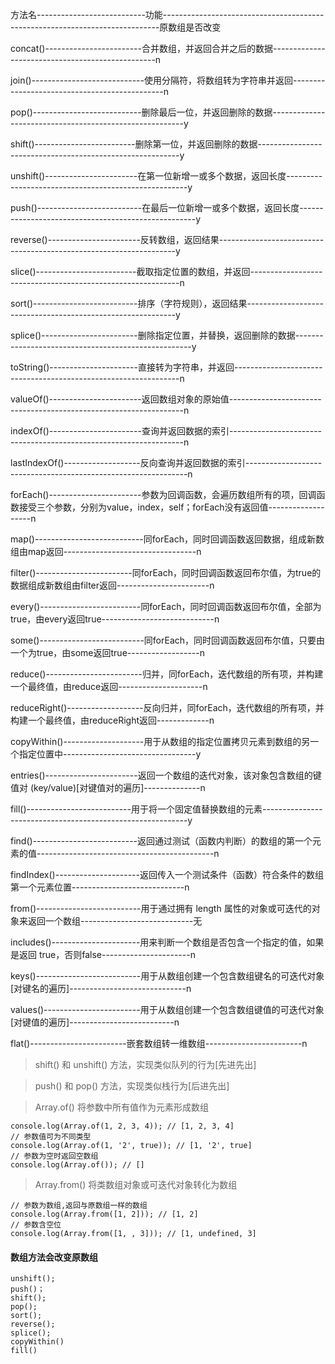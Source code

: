 方法名---------------------------功能-----------------------------------------------------------------------------原数组是否改变

concat()------------------------合并数组，并返回合并之后的数据-------------------------------------------------n

join()----------------------------使用分隔符，将数组转为字符串并返回----------------------------------------------n

pop()---------------------------删除最后一位，并返回删除的数据--------------------------------------------------------y

shift()-------------------------删除第一位，并返回删除的数据----------------------------------------------------------y

unshift()-----------------------在第一位新增一或多个数据，返回长度-----------------------------------------------------y

push()--------------------------在最后一位新增一或多个数据，返回长度----------------------------------------------------y

reverse()-----------------------反转数组，返回结果-------------------------------------------------------------------y

slice()-------------------------截取指定位置的数组，并返回------------------------------------------------------------n

sort()--------------------------排序（字符规则），返回结果------------------------------------------------------------y

splice()------------------------删除指定位置，并替换，返回删除的数据----------------------------------------------------y

toString()----------------------直接转为字符串，并返回----------------------------------------------------------------n

valueOf()-----------------------返回数组对象的原始值------------------------------------------------------------------n

indexOf()-----------------------查询并返回数据的索引------------------------------------------------------------------n

lastIndexOf()-------------------反向查询并返回数据的索引---------------------------------------------------------------n

forEach()-----------------------参数为回调函数，会遍历数组所有的项，回调函数接受三个参数，分别为value，index，self；forEach没有返回值-------------------n

map()---------------------------同forEach，同时回调函数返回数据，组成新数组由map返回---------------------------------n

filter()------------------------同forEach，同时回调函数返回布尔值，为true的数据组成新数组由filter返回-----------------------n

every()-------------------------同forEach，同时回调函数返回布尔值，全部为true，由every返回true----------------------------n

some()--------------------------同forEach，同时回调函数返回布尔值，只要由一个为true，由some返回true------------------n

reduce()------------------------归并，同forEach，迭代数组的所有项，并构建一个最终值，由reduce返回---------------------n

reduceRight()-------------------反向归并，同forEach，迭代数组的所有项，并构建一个最终值，由reduceRight返回-------------n

copyWithin()--------------------用于从数组的指定位置拷贝元素到数组的另一个指定位置中---------------------------------y

entries()-----------------------返回一个数组的迭代对象，该对象包含数组的键值对 (key/value)[对键值对的遍历]--------------n

fill()--------------------------用于将一个固定值替换数组的元素-----------------------------------------------------------y

find()--------------------------返回通过测试（函数内判断）的数组的第一个元素的值--------------------------------------------n

findIndex()---------------------返回传入一个测试条件（函数）符合条件的数组第一个元素位置----------------------------n

from()--------------------------用于通过拥有 length 属性的对象或可迭代的对象来返回一个数组----------------------------无

includes()----------------------用来判断一个数组是否包含一个指定的值，如果是返回 true，否则false----------------------n

keys()--------------------------用于从数组创建一个包含数组键名的可迭代对象[对键名的遍历]-----------------------------n

values()------------------------用于从数组创建一个包含数组键值的可迭代对象[对键值的遍历]--------------------------n

flat()------------------------嵌套数组转一维数组------------------------n

> shift() 和 unshift() 方法，实现类似队列的行为[先进先出]

> push() 和 pop() 方法，实现类似栈行为[后进先出]

> Array.of() 将参数中所有值作为元素形成数组 
```
console.log(Array.of(1, 2, 3, 4)); // [1, 2, 3, 4]
// 参数值可为不同类型
console.log(Array.of(1, '2', true)); // [1, '2', true]
// 参数为空时返回空数组
console.log(Array.of()); // []
```
> Array.from() 将类数组对象或可迭代对象转化为数组 
```
// 参数为数组,返回与原数组一样的数组
console.log(Array.from([1, 2])); // [1, 2]
// 参数含空位
console.log(Array.from([1, , 3])); // [1, undefined, 3]
```


#### 数组方法会改变原数组
```
unshift();
push()；
shift();
pop();
sort();
reverse();
splice();
copyWithin()
fill()
```
